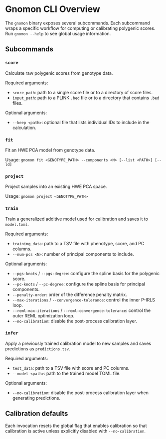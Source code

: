# Gnomon CLI Overview

The `gnomon` binary exposes several subcommands. Each subcommand wraps a
specific workflow for computing or calibrating polygenic scores. Run `gnomon --help`
to see global usage information.

## Subcommands

### `score`
Calculate raw polygenic scores from genotype data.

Required arguments:
- `score_path`: path to a single score file or to a directory of score files.
- `input_path`: path to a PLINK `.bed` file or to a directory that contains `.bed`
  files.

Optional arguments:
- `--keep <path>`: optional file that lists individual IDs to include in the
  calculation.

### `fit`
Fit an HWE PCA model from genotype data.

Usage: `gnomon fit <GENOTYPE_PATH> --components <N> [--list <PATH>] [--ld]`

### `project`
Project samples into an existing HWE PCA space.

Usage: `gnomon project <GENOTYPE_PATH>`

### `train`
Train a generalized additive model used for calibration and saves it to `model.toml`.

Required arguments:
- `training_data`: path to a TSV file with phenotype, score, and PC columns.
- `--num-pcs <N>`: number of principal components to include.

Optional arguments:
- `--pgs-knots` / `--pgs-degree`: configure the spline basis for the polygenic score.
- `--pc-knots` / `--pc-degree`: configure the spline basis for principal components.
- `--penalty-order`: order of the difference penalty matrix.
- `--max-iterations` / `--convergence-tolerance`: control the inner P-IRLS loop.
- `--reml-max-iterations` / `--reml-convergence-tolerance`: control the outer REML
  optimization loop.
- `--no-calibration`: disable the post-process calibration layer.

### `infer`
Apply a previously trained calibration model to new samples and saves predictions
as `predictions.tsv`.

Required arguments:
- `test_data`: path to a TSV file with score and PC columns.
- `--model <path>`: path to the trained model TOML file.

Optional arguments:
- `--no-calibration`: disable the post-process calibration layer when generating
  predictions.

## Calibration defaults

Each invocation resets the global flag that enables calibration so that
calibration is active unless explicitly disabled with `--no-calibration`.
